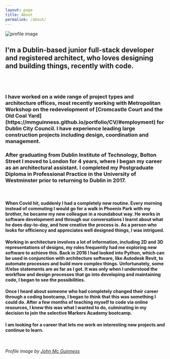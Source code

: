 ```yaml
---
layout: page
title: About
permalink: /about/
---
```


<div class="profile-image"> 
  <img class="profile-image" src="../public/hobbies/Profile.png" alt="profile image" >
  <h2> 
  I'm a Dublin-based junior full-stack developer and registered architect, who loves designing and building things, recently with code. 
  </h2>
</div>
<br>

<br>
<h3>
  I have worked on a wide range of project types and architecture offices, most recently working with Metropolitan Workshop on the redevelopment of [Cromcastle Court and the Old Coal Yard](https://mmguinness.github.io/portfolio/CV/#employment) for Dublin City Council. I have experience leading large construction projects including design, coordination and management.
</h3>
<h3>
  After graduating from Dublin Institute of Technology, Bolton Street I moved to London for 4 years, where I began my career as an architectural assistant. I completed my Postgraduate Diploma in Professional Practice in the University of Westminster prior to returning to Dublin in 2017.
</h3>
<br>
<h4>
  When Covid hit, suddenly I had a completely new routine. Every morning instead of commuting I would go for a walk in Phoenix Park with my brother, he became my new colleague in a roundabout way. He works in software development and through our conversations I learnt about what he does day-to-day, and how creative the process is. As a person who looks for efficiency and appreciates well designed things, I was intrigued.
</h4>
<h4>
  Working in architecture involves a lot of information, including 2D and 3D representations of designs, my roles frequently had me exploring new software to achieve this. Back in 2016 I had looked into Python, which can be used in conjunction with architecture software, like Autodesk Revit, to automate processes and build more complex things. Unfortunately, some if/else statements are as far as I got. It was only when I understood the workflow and design processes that go into developing and maintaining code, I began to see the possibilities.
</h4>
<h4>
  Once I heard about someone who had completely changed their career through a coding bootcamp, I began to think that this was something I could do. After a few months of teaching myself to code via online resources, I knew this was what I wanted to do, culminating in my decision to join the selective Markers Academy bootcamp.
</h4>
<h4>
  I am looking for a career that lets me work on interesting new projects and continue to learn.
</h4>
<br>

_Profile image by [John Mc Guinness](https://www.johnmcguinness.art)_
